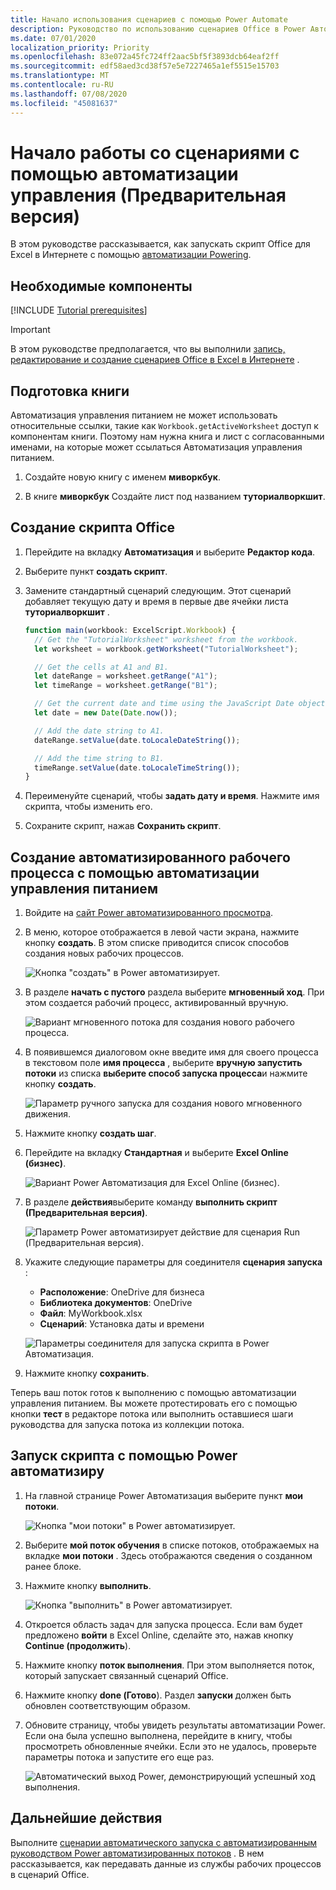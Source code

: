 ```yaml
---
title: Начало использования сценариев с помощью Power Automate
description: Руководство по использованию сценариев Office в Power Автоматизация через триггер, выполняемый вручную.
ms.date: 07/01/2020
localization_priority: Priority
ms.openlocfilehash: 83e072a45fc724ff2aac5bf5f3893dcb64eaf2ff
ms.sourcegitcommit: edf58aed3cd38f57e5e7227465a1ef5515e15703
ms.translationtype: MT
ms.contentlocale: ru-RU
ms.lasthandoff: 07/08/2020
ms.locfileid: "45081637"
---
```

# <a name="start-using-scripts-with-power-automate-preview"></a>Начало работы со сценариями с помощью автоматизации управления (Предварительная версия)

В этом руководстве рассказывается, как запускать скрипт Office для Excel в Интернете с помощью [автоматизации Powering](https://flow.microsoft.com).

## <a name="prerequisites"></a>Необходимые компоненты

[!INCLUDE [Tutorial prerequisites](../includes/tutorial-prerequisites.md)]

> [!IMPORTANT]
> В этом руководстве предполагается, что вы выполнили [запись, редактирование и создание сценариев Office в Excel в Интернете](excel-tutorial.md) .

## <a name="prepare-the-workbook"></a>Подготовка книги

Автоматизация управления питанием не может использовать относительные ссылки, такие как `Workbook.getActiveWorksheet` доступ к компонентам книги. Поэтому нам нужна книга и лист с согласованными именами, на которые может ссылаться Автоматизация управления питанием.

1. Создайте новую книгу с именем **миворкбук**.

2. В книге **миворкбук** Создайте лист под названием **туториалворкшит**.

## <a name="create-an-office-script"></a>Создание скрипта Office

1. Перейдите на вкладку **Автоматизация** и выберите **Редактор кода**.

2. Выберите пункт **создать скрипт**.

3. Замените стандартный сценарий следующим. Этот сценарий добавляет текущую дату и время в первые две ячейки листа **туториалворкшит** .

    ```TypeScript
    function main(workbook: ExcelScript.Workbook) {
      // Get the "TutorialWorksheet" worksheet from the workbook.
      let worksheet = workbook.getWorksheet("TutorialWorksheet");

      // Get the cells at A1 and B1.
      let dateRange = worksheet.getRange("A1");
      let timeRange = worksheet.getRange("B1");

      // Get the current date and time using the JavaScript Date object.
      let date = new Date(Date.now());

      // Add the date string to A1.
      dateRange.setValue(date.toLocaleDateString());

      // Add the time string to B1.
      timeRange.setValue(date.toLocaleTimeString());
    }
    ```

4. Переименуйте сценарий, чтобы **задать дату и время**. Нажмите имя скрипта, чтобы изменить его.

5. Сохраните скрипт, нажав **Сохранить скрипт**.

## <a name="create-an-automated-workflow-with-power-automate"></a>Создание автоматизированного рабочего процесса с помощью автоматизации управления питанием

1. Войдите на [сайт Power автоматизированного просмотра](https://flow.microsoft.com).

2. В меню, которое отображается в левой части экрана, нажмите кнопку **создать**. В этом списке приводится список способов создания новых рабочих процессов.

    ![Кнопка "создать" в Power автоматизирует.](../images/power-automate-tutorial-1.png)

3. В разделе **начать с пустого** раздела выберите **мгновенный ход**. При этом создается рабочий процесс, активированный вручную.

    ![Вариант мгновенного потока для создания нового рабочего процесса.](../images/power-automate-tutorial-2.png)

4. В появившемся диалоговом окне введите имя для своего процесса в текстовом поле **имя процесса** , выберите **вручную запустить потоки** из списка **выберите способ запуска процесса**и нажмите кнопку **создать**.

    ![Параметр ручного запуска для создания нового мгновенного движения.](../images/power-automate-tutorial-3.png)

5. Нажмите кнопку **создать шаг**.

6. Перейдите на вкладку **Стандартная** и выберите **Excel Online (бизнес)**.

    ![Вариант Power Автоматизация для Excel Online (бизнес).](../images/power-automate-tutorial-4.png)

7. В разделе **действия**выберите команду **выполнить скрипт (Предварительная версия)**.

    ![Параметр Power автоматизирует действие для сценария Run (Предварительная версия).](../images/power-automate-tutorial-5.png)

8. Укажите следующие параметры для соединителя **сценария запуска** :

    - **Расположение**: OneDrive для бизнеса
    - **Библиотека документов**: OneDrive
    - **Файл**: MyWorkbook.xlsx
    - **Сценарий**: Установка даты и времени

    ![Параметры соединителя для запуска скрипта в Power Автоматизация.](../images/power-automate-tutorial-6.png)

9. Нажмите кнопку **сохранить**.

Теперь ваш поток готов к выполнению с помощью автоматизации управления питанием. Вы можете протестировать его с помощью кнопки **тест** в редакторе потока или выполнить оставшиеся шаги руководства для запуска потока из коллекции потока.

## <a name="run-the-script-through-power-automate"></a>Запуск скрипта с помощью Power автоматизиру

1. На главной странице Power Автоматизация выберите пункт **мои потоки**.

    ![Кнопка "мои потоки" в Power автоматизирует.](../images/power-automate-tutorial-7.png)

2. Выберите **мой поток обучения** в списке потоков, отображаемых на вкладке **мои потоки** . Здесь отображаются сведения о созданном ранее блоке.

3. Нажмите кнопку **выполнить**.

    ![Кнопка "выполнить" в Power автоматизирует.](../images/power-automate-tutorial-8.png)

4. Откроется область задач для запуска процесса. Если вам будет предложено **войти** в Excel Online, сделайте это, нажав кнопку **Continue (продолжить**).

5. Нажмите кнопку **поток выполнения**. При этом выполняется поток, который запускает связанный сценарий Office.

6. Нажмите кнопку **done (Готово**). Раздел **запуски** должен быть обновлен соответствующим образом.

7. Обновите страницу, чтобы увидеть результаты автоматизации Power. Если она была успешно выполнена, перейдите в книгу, чтобы просмотреть обновленные ячейки. Если это не удалось, проверьте параметры потока и запустите его еще раз.

    ![Автоматический выход Power, демонстрирующий успешный ход выполнения.](../images/power-automate-tutorial-9.png)

## <a name="next-steps"></a>Дальнейшие действия

Выполните [сценарии автоматического запуска с автоматизированным руководством Power автоматизированных потоков](excel-power-automate-trigger.md) . В нем рассказывается, как передавать данные из службы рабочих процессов в сценарий Office.
